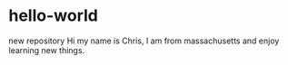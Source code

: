# hello-world
new repository
Hi my name is Chris, I am from massachusetts and enjoy learning new things. 
